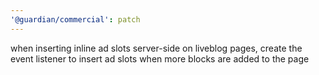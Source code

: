 ```yaml
---
'@guardian/commercial': patch
---
```


when inserting inline ad slots server-side on liveblog pages, create the event listener to insert ad slots when more blocks are added to the page
